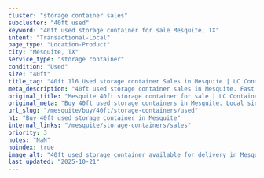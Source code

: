 ```yaml
---
cluster: "storage container sales"
subcluster: "40ft used"
keyword: "40ft used storage container for sale Mesquite, TX"
intent: "Transactional-Local"
page_type: "Location-Product"
city: "Mesquite, TX"
service_type: "storage container"
condition: "Used"
size: "40ft"
title_tag: "40ft 1l6 Used storage container Sales in Mesquite | LC Container"
meta_description: "40ft used storage container sales in Mesquite. Fast delivery, competitive pricing. Serving storage containers area. Quote ID: K08. Call (214) 524-4168 for your free quote today."
original_title: "Mesquite 40ft storage container for sale | LC Container"
original_meta: "Buy 40ft used storage containers in Mesquite. Local since 2003. New & used inventory. Fast delivery. Get your free quote — call (214) 524-4168 today."
url_slug: "/mesquite/buy/40ft/storage-containers/used"
h1: "Buy 40ft used storage container in Mesquite"
internal_links: "/mesquite/storage-containers/sales"
priority: 3
notes: "NaN"
noindex: true
image_alt: "40ft used storage container available for delivery in Mesquite"
last_updated: "2025-10-21"
---
```


<!-- TODO: Add unique city/inventory copy, images, and internal links here. -->
